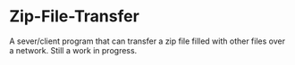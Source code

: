 # Zip-File-Transfer
A sever/client program that can transfer a zip file filled with other files over a network. Still a work in progress.
